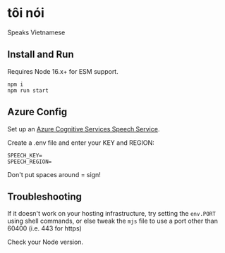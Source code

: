 # tôi nói 

Speaks Vietnamese

## Install and Run

Requires Node 16.x+ for ESM support.

```
npm i
npm run start
```

## Azure Config

Set up an [Azure Cognitive Services Speech Service][az].

Create a .env file and enter your KEY and REGION:

```
SPEECH_KEY=
SPEECH_REGION=
```

Don't put spaces around = sign!

## Troubleshooting

If it doesn't work on your hosting infrastructure, try setting the `env.PORT` using shell commands, or else tweak the `mjs` file to use a port other than 60400 (i.e. 443 for https)

Check your Node version.

[az]: https://learn.microsoft.com/en-us/azure/cognitive-services/speech-service/get-started-text-to-speech